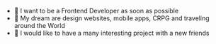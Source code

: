 <!-- //- 👋 Hi, I’m @IlyaVolkov94
- 👀 I’m interested in ...
- 🌱 I’m currently learning ...
- 💞️ I’m looking to collaborate on ...
- 📫 How to reach me ...

<!---
IlyaVolkov94/IlyaVolkov94 is a ✨ special ✨ repository because its `README.md` (this file) appears on your GitHub profile.
You can click the Preview link to take a look at your changes.
-->
* 👋 I want to be a Frontend Developer as soon as possible
* 🌱 My dream are design websites, mobile apps, CRPG and traveling around the World
* 💞️ I would like to have a many interesting project with a new friends
